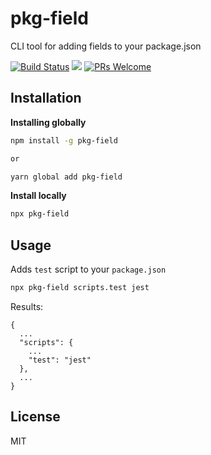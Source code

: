 # pkg-field

CLI tool for adding fields to your package.json

[![Build Status](https://travis-ci.com/doniyor2109/pkg-field.svg?branch=master)](https://travis-ci.com/doniyor2109/pkg-field)
[![](https://img.shields.io/badge/size-303%20B-44cc11.svg)](https://github.com/doniyor2109/pkg-field/blob/master/index.js)
[![PRs Welcome](https://img.shields.io/badge/PRs-welcome-brightgreen.svg)](http://makeapullrequest.com)

## Installation

**Installing globally**

```bash
npm install -g pkg-field

or

yarn global add pkg-field
```

**Install locally**

```bash
npx pkg-field
```

## Usage

Adds `test` script to your `package.json`

```bash
npx pkg-field scripts.test jest
```

Results:

```
{
  ...
  "scripts": {
    ...
    "test": "jest"
  },
  ...
}
```

## License

MIT
